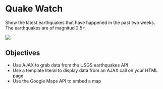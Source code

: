 # Quake Watch

Show the latest earthquakes that have happened in the past two weeks. The earthquakes are of magnitud 2.5+.

![](https://media.giphy.com/media/3o7bubiK9vDtxXCOgU/giphy.gif)

## Objectives

- Use AJAX to grab data from the USGS earthquakes API
- Use a template literal to display data from an AJAX call on your HTML page
- Use the Google Maps API to embed a map

